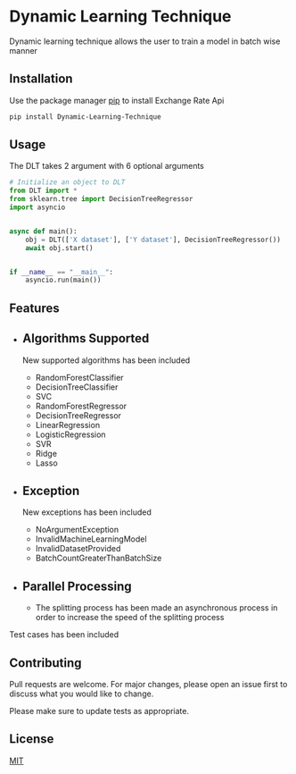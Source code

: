 # Dynamic Learning Technique

Dynamic learning technique allows the user to train a model in batch wise manner

## Installation

Use the package manager [pip](https://pip.pypa.io/en/stable/) to install Exchange Rate Api

```bash
pip install Dynamic-Learning-Technique
```

## Usage

The DLT takes 2 argument with 6 optional arguments

```python
# Initialize an object to DLT
from DLT import *
from sklearn.tree import DecisionTreeRegressor
import asyncio


async def main():
    obj = DLT(['X dataset'], ['Y dataset'], DecisionTreeRegressor())
    await obj.start()


if __name__ == "__main__":
    asyncio.run(main())
```

## Features

- ## **Algorithms Supported**
  New supported algorithms has been included
    - RandomForestClassifier
    - DecisionTreeClassifier
    - SVC
    - RandomForestRegressor
    - DecisionTreeRegressor
    - LinearRegression
    - LogisticRegression
    - SVR
    - Ridge
    - Lasso

- ## **Exception**
  New exceptions has been included
    - NoArgumentException
    - InvalidMachineLearningModel
    - InvalidDatasetProvided
    - BatchCountGreaterThanBatchSize


- ## **Parallel Processing**
    - The splitting process has been made an asynchronous process in order to increase the speed of the splitting
      process

Test cases has been included

## Contributing

Pull requests are welcome. For major changes, please open an issue first to discuss what you would like to change.

Please make sure to update tests as appropriate.

## License

[MIT](https://github.com/TONYSTARK-EDITH/Dynamic-Learning-Technique/blob/9cf56eb5b1421e70d895bcf52e4f3c4964987df2/LICENSE)